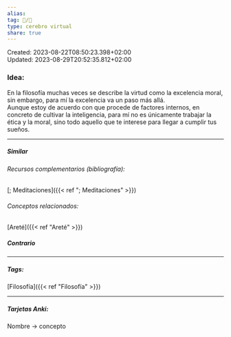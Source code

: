 ```yaml
---  
alias:   
tag: 📝/🌱  
type: cerebro virtual  
share: true  
---  
```

Created: 2023-08-22T08:50:23.398+02:00  
Updated: 2023-08-29T20:52:35.812+02:00  
  
  
### Idea:  
En la filosofía muchas veces se describe la virtud como la excelencia moral, sin embargo, para mí la excelencia va un paso más allá.  
Aunque estoy de acuerdo con que procede de factores internos, en concreto de cultivar la inteligencia, para mí no es únicamente trabajar la ética y la moral, sino todo aquello que te interese para llegar a cumplir tus sueños.  
  
---  
##### Similar  
###### Recursos complementarios (bibliografía):  
[; Meditaciones]({{< ref "; Meditaciones" >}})  
###### Conceptos relacionados:  
[Areté]({{< ref "Areté" >}})  
##### Contrario  
  
  
---  
##### Tags:  
[Filosofía]({{< ref "Filosofía" >}})  
  
---  
##### Tarjetas Anki:  
Nombre → concepto